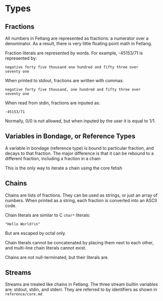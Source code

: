 # Types
## Fractions
All numbers in Fetlang are represented as fractions: a numerator over a
denominator.
As a result, there is very little floating point math in Fetlang.

Fraction literals are represented by words. For example, -45153/71 is
represented by:

    negative forty five thousand one hundred and fifty three over
    seventy one

When printed to stdout, fractions are written with commas:

    negative forty five thousand, one hundred and fifty three over
    seventy one

When read from stdin, fractions are inputed as:

    -45153/71

Normally, 0/0 is not allowed, but when inputed by the user it is equal
to 1/1.

## Variables in Bondage, or Reference Types
A variable in bondage (reference type) is bound to particular fraction,
and decays to that fraction. The major difference is that it can be 
rebound to a different fraction, including a fraction in a chain  

This is the only way to iterate a chain using the core fetish


## Chains
Chains are lists of fractions. They can be used as strings, or just an
array of numbers. When printed as a string, each fraction is converted
into an ASCII code.

Chain literals are similar to C `char*` literals:

    "Hello World!\n"

But are escaped by octal only.  

Chain literals cannot be concatenated by placing them next to each
other, and multi-line chain literals cannot exist.

Chains are not null-terminated, but their literals are.


## Streams
Streams are treated like chains in Fetlang. The three stream builtin variables
are: stdout, stdin, and stderr. They are referred to by identifiers
as shown in `reference/core.md`
